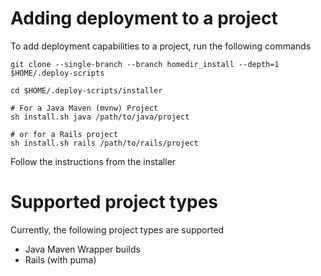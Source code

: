 # Adding deployment to a project

To add deployment capabilities to a project, run the following commands
```
git clone --single-branch --branch homedir_install --depth=1 $HOME/.deploy-scripts

cd $HOME/.deploy-scripts/installer

# For a Java Maven (mvnw) Project
sh install.sh java /path/to/java/project

# or for a Rails project
sh install.sh rails /path/to/rails/project
```
Follow the instructions from the installer

# Supported project types
Currently, the following project types are supported
- Java Maven Wrapper builds
- Rails (with puma)